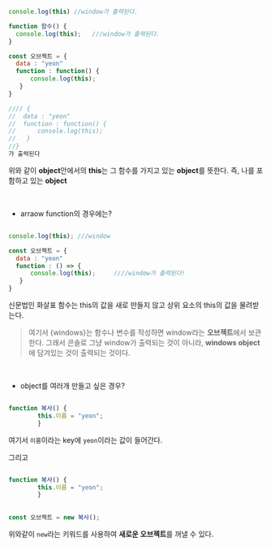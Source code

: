 
```js
console.log(this) //window가 출력된다. 

function 함수() {
  console.log(this);   ///window가 출력된다. 
}

const 오브젝트 = {
  data : "yeon"
  function : function() {
      console.log(this);     
   }
}

//// {
//  data : "yeon"
//  function : function() {
//      console.log(this);     
//   }
//}        
가 출력된다

```


위와 같이 **object**안에서의 **this**는 그 함수를 가지고 있는 **object**를 뜻한다. 즉, 나를 포함하고 있는 **object**

<br>


- arraow function의 경우에는?

```js

console.log(this); ///window

const 오브젝트 = {
  data : "yeon"
  function : () => {
      console.log(this);     ////window가 출력된다! 
   }
}
```

신문법인 화살표 함수는 this의 값을 새로 만들지 않고 상위 요소의 this의 값을 물려받는다.

> 여기서 {windows}는 함수나 변수를 작성하면 window라는 **오브젝트**에서 보관한다.
> 그래서 콘솔로 그냥 window가 출력되는 것이 아니라, **windows object**에 담겨있는 것이 출력되는 것이다.

<br>

- object를 여러개 만들고 싶은 경우?

```js 

function 복사() {
        this.이름 = "yeon";
        }
```
 
여기서 `이름`이라는 key에 `yeon`이라는 값이 들어간다. 

그리고

```js 

function 복사() {
        this.이름 = "yeon";
        }
        
        
const 오브젝트 = new 복사();
```

위와같이 `new`라는 키워드를 사용하여 **새로운 오브젝트**를 꺼낼 수 있다.




